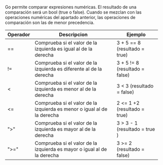 Go permite comparar expresiones numéricas. El resultado de una comparación será un bool (true o false). Cuando se mezclan con las operaciones numéricas del apartado anterior, las operaciones de comparación son las de menor precedencia.

Operador | Descripcion | Ejemplo
---      | ---         | ---
==       | Comprueba si el valor de la izquierda es igual al de la derecha | 3 + 5 == 8 (resultado = true)
!=       | Comprueba si el valor de la izquierda es diferente al de la derecha | 3 + 5 != 8 (resultado = false)
 <       | Comprueba si el valor de la izquierda es menor al de la derecha | 3 < 3 (resultado = false)
 <= | Comprueba si el valor de la izquierda es menor o igual al de la derecha | 2 <= 1 +2 (resultado = true)
">" | Comprueba si el valor de la izquierda es mayor al de la derecha | 3 > 3 - 1 (resultado = true )  
">=" | Comprueba si el valor de la izquierda es mayor o igual al de la derecha | 3 >= 2 (resultado = false)   